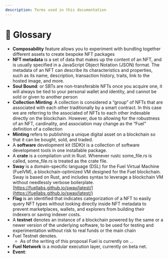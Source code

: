```yaml
---
description: Terms used in this documentation
---
```


# 📘 Glossary

* **Composability** feature allows you to experiment with bundling together different assets to create bespoke NFT packages
* **NFT metadata** is a set of data that makes up the content of an NFT, and is usually specified in a JavaScript Object Notation (JSON) format. The metadata of an NFT can describe its characteristics and properties, such as its name, description, transaction history, traits, link to the hosted image, and more.
* **Soul Bound**: or SBTs are non-transferable NFTs once you acquire one, it will always be tied to your personal wallet and identity, and cannot be sold or given to another person
* **Collection Minting**: A collection is considered a “group” of NFTs that are associated with each other traditionally by a smart contract. In this case we are referring to the associated of NFTs to each other indexable directly on the blockchain. However, due to allowing for the robustness of an NFT, cardinality, and association may change as the “Fuel” definition of a collection
* **Minting** refers to publishing a unique digital asset on a blockchain so that it can be bought, sold, and traded.
* A **software** development kit (SDK)t is a collection of software development tools in one installable package.
* A **crate** is a compilation unit in Rust. Whenever rustc some\_file.rs is called, some\_file.rs is treated as the crate file.
* **Sway** is a domain-specific language (DSL) for the Fuel Virtual Machine (FuelVM), a blockchain-optimized VM designed for the Fuel blockchain. Sway is based on Rust, and includes syntax to leverage a blockchain VM without needlessly verbose boilerplate.[https://fuellabs.github.io/sway/latest/](https://fuellabs.github.io/sway/latest/)
* **Flag** is an identified that indicates categorization of a NFT to easily query NFT types without looking directly inside NFT metadata to prevent marketplaces, wallets, and explorers from building their indexers or saving indexer costs.
* A **testnet** denotes an instance of a blockchain powered by the same or a newer version of the underlying software, to be used for testing and experimentation without risk to real funds or the main chain
* Fuel Testnet denotes.
  * As of the writing of this proposal Fuel is currently on …
* **Fuel Network** is a modular execution layer, currently on beta net.
* **Event**:&#x20;
